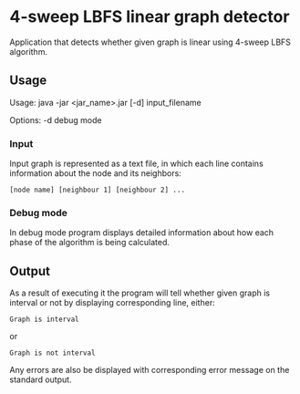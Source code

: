 4-sweep LBFS linear graph detector
=================================

Application that detects whether given graph is linear using 4-sweep LBFS algorithm.

## Usage

Usage: java -jar <jar_name>.jar [-d] input_filename

Options:
-d  debug mode

### Input

Input graph is represented as a text file, in which each line contains information about the node and its neighbors:

```
[node name] [neighbour 1] [neighbour 2] ...
```

### Debug mode

In debug mode program displays detailed information about how each phase of the algorithm is being calculated.

## Output

As a result of executing it the program will tell whether given graph is interval or not by displaying corresponding line, either: 
 
``` Graph is interval ```

or 

``` Graph is not interval ```

Any errors are also be displayed with corresponding error message on the standard output.